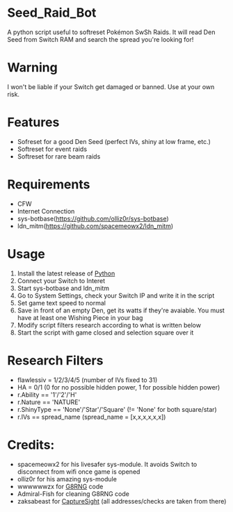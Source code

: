 # Seed_Raid_Bot
 A python script useful to softreset Pokémon SwSh Raids. It will read Den Seed from Switch RAM and search the spread you're looking for!
 
# Warning
 I won't be liable if your Switch get damaged or banned. Use at your own risk.
 
 # Features
* Sofreset for a good Den Seed (perfect IVs, shiny at low frame, etc.)
* Softreset for event raids
* Softreset for rare beam raids
 
# Requirements
* CFW
* Internet Connection
* sys-botbase(https://github.com/olliz0r/sys-botbase)
* ldn_mitm(https://github.com/spacemeowx2/ldn_mitm)

# Usage
1) Install the latest release of [Python](https://www.python.org/downloads/)
2) Connect your Switch to Interet
3) Start sys-botbase and ldn_mitm
4) Go to System Settings, check your Switch IP and write it in the script
5) Set game text speed to normal
6) Save in front of an empty Den, get its watts if they're avaiable. You must have at least one Wishing Piece in your bag
7) Modify script filters research according to what is written below
7) Start the script with game closed and selection square over it

# Research Filters
* flawlessiv = 1/2/3/4/5 (number of IVs fixed to 31)
* HA = 0/1 (0 for no possible hidden power, 1 for possible hidden power)
* r.Ability == '1'/'2'/'H'
* r.Nature == 'NATURE'
* r.ShinyType == 'None'/'Star'/'Square' (!= 'None' for both square/star)
* r.IVs == spread_name (spread_name = [x,x,x,x,x,x])

# Credits:
* spacemeowx2 for his livesafer sys-module. It avoids Switch to disconnect from wifi once game is opened
* olliz0r for his amazing sys-module
* wwwwwwzx for [G8RNG](https://github.com/wwwwwwzx/raidtool) code
* Admiral-Fish for cleaning G8RNG code
* zaksabeast for [CaptureSight](https://github.com/zaksabeast/CaptureSight/) (all addresses/checks are taken from there)
